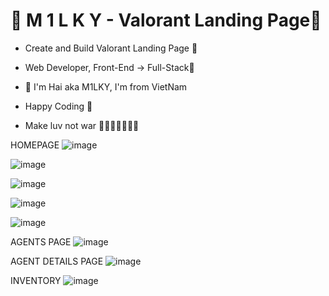 # 💎 M 1 L K Y - Valorant Landing Page💎

- Create and Build Valorant Landing Page 🚀
- Web Developer, Front-End -> Full-Stack🥇

- 💎 I'm Hai aka M1LKY, I'm from VietNam
- Happy Coding 🥰
- Make luv not war 💖💛🧡💚💙💜💖

HOMEPAGE
![image](https://github.com/levuhai23102001/valorant-landing-page/assets/58142935/3a36510e-9017-4a13-a679-74ec67f7f46b)

![image](https://github.com/levuhai23102001/valorant-landing-page/assets/58142935/db835389-8da0-466a-87e3-181d9a1bc151)

![image](https://github.com/levuhai23102001/valorant-landing-page/assets/58142935/d4b0ce7f-c2db-4c6c-b16e-67af5a59d070)

![image](https://github.com/levuhai23102001/valorant-landing-page/assets/58142935/d943ec10-56fb-4ba6-aa89-191b1a484c5d)

![image](https://github.com/levuhai23102001/valorant-landing-page/assets/58142935/529f6642-0220-467a-8d92-50bbb529cf90)

AGENTS PAGE
![image](https://github.com/levuhai23102001/valorant-landing-page/assets/58142935/ce6ca2b6-b8a0-445a-b03d-57bafe1a762b)

AGENT DETAILS PAGE
![image](https://github.com/levuhai23102001/valorant-landing-page/assets/58142935/1f918e70-37d9-451a-b75d-d34c3c99b49c)

INVENTORY
![image](https://github.com/levuhai23102001/valorant-landing-page/assets/58142935/ac8ef5fe-1438-461c-ab0f-3446843c2ac6)
